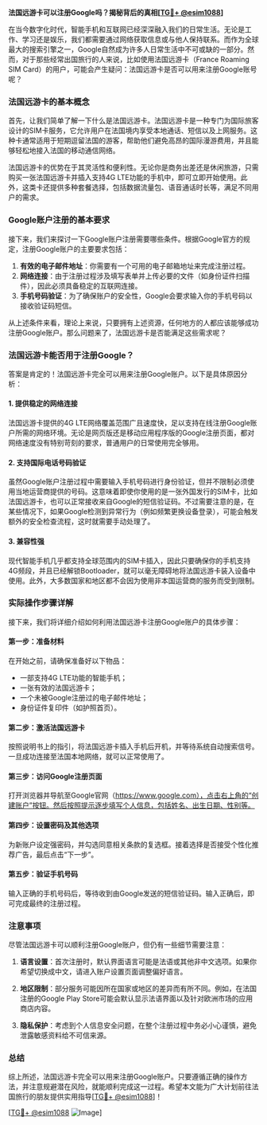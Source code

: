 **法国远游卡可以注册Google吗？揭秘背后的真相[[TG💪+ @esim1088](https://t.me/s/esim1088)]**

在当今数字化时代，智能手机和互联网已经深深融入我们的日常生活。无论是工作、学习还是娱乐，我们都需要通过网络获取信息或与他人保持联系。而作为全球最大的搜索引擎之一，Google自然成为许多人日常生活中不可或缺的一部分。然而，对于那些经常出国旅行的人来说，比如使用法国远游卡（France Roaming SIM Card）的用户，可能会产生疑问：法国远游卡是否可以用来注册Google账号呢？

### 法国远游卡的基本概念

首先，让我们简单了解一下什么是法国远游卡。法国远游卡是一种专门为国际旅客设计的SIM卡服务，它允许用户在法国境内享受本地通话、短信以及上网服务。这种卡通常适用于短期逗留法国的游客，帮助他们避免高昂的国际漫游费用，并且能够轻松地接入法国的移动通信网络。

法国远游卡的优势在于其灵活性和便利性。无论你是商务出差还是休闲旅游，只需购买一张法国远游卡并插入支持4G LTE功能的手机中，即可立即开始使用。此外，这类卡还提供多种套餐选择，包括数据流量包、语音通话时长等，满足不同用户的需求。

### Google账户注册的基本要求

接下来，我们来探讨一下Google账户注册需要哪些条件。根据Google官方的规定，注册Google账户的主要要求包括：

1. **有效的电子邮件地址**：你需要有一个可用的电子邮箱地址来完成注册过程。
2. **网络连接**：由于注册过程涉及填写表单并上传必要的文件（如身份证件扫描件），因此必须具备稳定的互联网连接。
3. **手机号码验证**：为了确保账户的安全性，Google会要求输入你的手机号码以接收验证码短信。

从上述条件来看，理论上来说，只要拥有上述资源，任何地方的人都应该能够成功注册Google账户。那么问题来了，法国远游卡是否能满足这些需求呢？

### 法国远游卡能否用于注册Google？

答案是肯定的！法国远游卡完全可以用来注册Google账户。以下是具体原因分析：

#### 1. 提供稳定的网络连接
法国远游卡提供的4G LTE网络覆盖范围广且速度快，足以支持在线注册Google账户所需的网络环境。无论是网页版还是移动应用程序版的Google注册页面，都对网络速度没有特别苛刻的要求，普通用户的日常使用完全够用。

#### 2. 支持国际电话号码验证
虽然Google账户注册过程中需要输入手机号码进行身份验证，但并不限制必须使用当地运营商提供的号码。这意味着即使你使用的是一张外国发行的SIM卡，比如法国远游卡，也可以正常接收来自Google的短信验证码。不过需要注意的是，在某些情况下，如果Google检测到异常行为（例如频繁更换设备登录），可能会触发额外的安全检查流程，这时就需要手动处理了。

#### 3. 兼容性强
现代智能手机几乎都支持全球范围内的SIM卡插入，因此只要确保你的手机支持4G频段，并且已经解锁Bootloader，就可以毫无障碍地将法国远游卡装入设备中使用。此外，大多数国家和地区都不会因为使用非本国运营商的服务而受到限制。

### 实际操作步骤详解

接下来，我们将详细介绍如何利用法国远游卡注册Google账户的具体步骤：

#### 第一步：准备材料
在开始之前，请确保准备好以下物品：
- 一部支持4G LTE功能的智能手机；
- 一张有效的法国远游卡；
- 一个未被Google注册过的电子邮件地址；
- 身份证件复印件（如护照首页）。

#### 第二步：激活法国远游卡
按照说明书上的指引，将法国远游卡插入手机后开机，并等待系统自动搜索信号。一旦成功连接至法国本地网络，就可以正常使用了。

#### 第三步：访问Google注册页面
打开浏览器并导航至Google官网（https://www.google.com），点击右上角的“创建账户”按钮。然后按照提示逐步填写个人信息，包括姓名、出生日期、性别等。

#### 第四步：设置密码及其他选项
为新账户设定强密码，并勾选同意相关条款的复选框。接着选择是否接受个性化推荐广告，最后点击“下一步”。

#### 第五步：验证手机号码
输入正确的手机号码后，等待收到由Google发送的短信验证码。输入正确后，即可完成最终的注册过程。

### 注意事项

尽管法国远游卡可以顺利注册Google账户，但仍有一些细节需要注意：

1. **语言设置**：首次注册时，默认界面语言可能是法语或其他非中文选项。如果你希望切换成中文，请进入账户设置页面调整偏好语言。
   
2. **地区限制**：部分服务可能因所在国家或地区的差异而有所不同。例如，在法国注册的Google Play Store可能会默认显示法语界面以及针对欧洲市场的应用商店内容。

3. **隐私保护**：考虑到个人信息安全问题，在整个注册过程中务必小心谨慎，避免泄露敏感资料给不可信来源。

### 总结

综上所述，法国远游卡完全可以用来注册Google账户。只要遵循正确的操作方法，并注意规避潜在风险，就能顺利完成这一过程。希望本文能为广大计划前往法国旅行的朋友提供实用指导[[TG💪+ @esim1088](https://t.me/s/esim1088)]！

[[TG💪+ @esim1088](https://t.me/s/esim1088) ![Image](https://i.postimg.cc/4NQfJmqS/Snipaste-2025-05-13-00-14-12.png)]